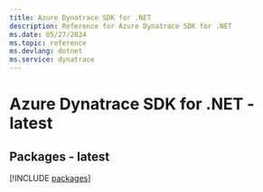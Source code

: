 ```yaml
---
title: Azure Dynatrace SDK for .NET
description: Reference for Azure Dynatrace SDK for .NET
ms.date: 05/27/2024
ms.topic: reference
ms.devlang: dotnet
ms.service: dynatrace
---
```

# Azure Dynatrace SDK for .NET - latest
## Packages - latest
[!INCLUDE [packages](dynatrace-index.md)]